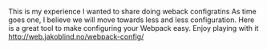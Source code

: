  This is my experience I wanted to share doing weback configratins As time goes one, I believe we will move towards less and less configuration. Here is a great tool to make configuring your Webpack easy. Enjoy playing with it http://web.jakoblind.no/webpack-config/ 
